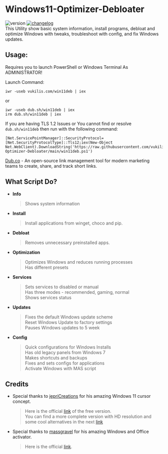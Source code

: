 # Windows11-Optimizer-Debloater
![version](https://img.shields.io/badge/version%20-3.0-lighgreen)
[![changelog](https://img.shields.io/badge/📋-release%20notes-00B2EE.svg)](https://github.com/vukilis/Windows11-Optimizer-Debloater/blob/dev/CHANGELOG.md)  
This Utility show basic system information, install programs, debloat and optimize Windows with tweaks, troubleshoot with config, and fix Windows updates.

## Usage:

Requires you to launch PowerShell or Windows Terminal As ADMINISTRATOR!

Launch Command:
```
iwr -useb vukilis.com/win11deb | iex
```
or 
```
iwr -useb dub.sh/win11deb | iex
irm dub.sh/win11deb | iex
```
If you are having TLS 1.2 Issues or You cannot find or resolve `dub.sh/win11deb` then run with the following command:
```
[Net.ServicePointManager]::SecurityProtocol=[Net.SecurityProtocolType]::Tls12;iex(New-Object Net.WebClient).DownloadString('https://raw.githubusercontent.com/vukilis/Windows11-Optimizer-Debloater/main/win11deb.ps1')
```
[Dub.co](https://github.com/dubinc/dub) - An open-source link management tool for modern marketing teams to create, share, and track short links.

## What Script Do?
- **Info**
  > Shows system information
- **Install**
  > Install applications from winget, choco and pip.
- **Debloat**
  > Removes unnecessary preinstalled apps.
- **Optimization**
  > Optimizes Windows and reduces running processes  
  > Has different presets
- **Services**
  > Sets services to disabled or manual  
  > Has three modes - recommended, gaming, normal  
  > Shows services status
- **Updates**
  > Fixes the default Windows update scheme  
  > Reset Windows Update to factory settings  
  > Pauses Windows updates to 5 week
- **Config**
  > Quick configurations for Windows Installs  
  > Has old legacy panels from Windows 7  
  > Makes shortcuts and backups  
  > Fixes and sets configs for applications  
  > Activate Windows with MAS script

## Credits
- Special thanks to [jepriCreations](https://www.deviantart.com/rosea92) for his amazing Windows 11 cursor concept.
  > Here is the official [link](https://www.deviantart.com/jepricreations/art/Windows-11-Free-Tail-Cursor-Concept-962242647) of the free version.  
  > You can find a more complete version with HD resolution and some cool alternatives in the next [link](https://www.deviantart.com/jepricreations/art/Windows-11-Cursors-Concept-HD-v2-890672103)

- Special thanks to [massgravel](https://github.com/massgravel) for his amazing Windows and Office activator.
  > Here is the official [link](https://github.com/massgravel/Microsoft-Activation-Scripts).
